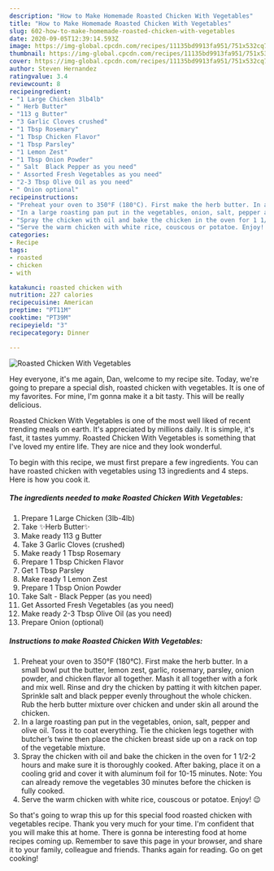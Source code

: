```yaml
---
description: "How to Make Homemade Roasted Chicken With Vegetables"
title: "How to Make Homemade Roasted Chicken With Vegetables"
slug: 602-how-to-make-homemade-roasted-chicken-with-vegetables
date: 2020-09-05T12:39:14.593Z
image: https://img-global.cpcdn.com/recipes/11135bd9913fa951/751x532cq70/roasted-chicken-with-vegetables-recipe-main-photo.jpg
thumbnail: https://img-global.cpcdn.com/recipes/11135bd9913fa951/751x532cq70/roasted-chicken-with-vegetables-recipe-main-photo.jpg
cover: https://img-global.cpcdn.com/recipes/11135bd9913fa951/751x532cq70/roasted-chicken-with-vegetables-recipe-main-photo.jpg
author: Steven Hernandez
ratingvalue: 3.4
reviewcount: 8
recipeingredient:
- "1 Large Chicken 3lb4lb"
- " Herb Butter"
- "113 g Butter"
- "3 Garlic Cloves crushed"
- "1 Tbsp Rosemary"
- "1 Tbsp Chicken Flavor"
- "1 Tbsp Parsley"
- "1 Lemon Zest"
- "1 Tbsp Onion Powder"
- " Salt  Black Pepper as you need"
- " Assorted Fresh Vegetables as you need"
- "2-3 Tbsp Olive Oil as you need"
- " Onion optional"
recipeinstructions:
- "Preheat your oven to 350°F (180°C). First make the herb butter. In a small bowl put the butter, lemon zest, garlic, rosemary, parsley, onion powder, and chicken flavor all together. Mash it all together with a fork and mix well. Rinse and dry the chicken by patting it with kitchen paper. Sprinkle salt and black pepper evenly throughout the whole chicken. Rub the herb butter mixture over chicken and under skin all around the chicken."
- "In a large roasting pan put in the vegetables, onion, salt, pepper and olive oil. Toss it to coat everything. Tie the chicken legs together with butcher’s twine then place the chicken breast side up on a rack on top of the vegetable mixture."
- "Spray the chicken with oil and bake the chicken in the oven for 1 1/2-2 hours and make sure it is thoroughly cooked. After baking, place it on a cooling grid and cover it with aluminum foil for 10-15 minutes. Note: You can already remove the vegetables 30 minutes before the chicken is fully cooked."
- "Serve the warm chicken with white rice, couscous or potatoe. Enjoy! 😉"
categories:
- Recipe
tags:
- roasted
- chicken
- with

katakunci: roasted chicken with 
nutrition: 227 calories
recipecuisine: American
preptime: "PT11M"
cooktime: "PT39M"
recipeyield: "3"
recipecategory: Dinner

---
```



![Roasted Chicken With Vegetables](https://img-global.cpcdn.com/recipes/11135bd9913fa951/751x532cq70/roasted-chicken-with-vegetables-recipe-main-photo.jpg)

Hey everyone, it's me again, Dan, welcome to my recipe site. Today, we're going to prepare a special dish, roasted chicken with vegetables. It is one of my favorites. For mine, I'm gonna make it a bit tasty. This will be really delicious.

Roasted Chicken With Vegetables is one of the most well liked of recent trending meals on earth. It's appreciated by millions daily. It is simple, it's fast, it tastes yummy. Roasted Chicken With Vegetables is something that I've loved my entire life. They are nice and they look wonderful.




To begin with this recipe, we must first prepare a few ingredients. You can have roasted chicken with vegetables using 13 ingredients and 4 steps. Here is how you cook it.

<!--inarticleads1-->

##### The ingredients needed to make Roasted Chicken With Vegetables:

1. Prepare 1 Large Chicken (3lb-4lb)
1. Take  ✨Herb Butter✨
1. Make ready 113 g Butter
1. Take 3 Garlic Cloves (crushed)
1. Make ready 1 Tbsp Rosemary
1. Prepare 1 Tbsp Chicken Flavor
1. Get 1 Tbsp Parsley
1. Make ready 1 Lemon Zest
1. Prepare 1 Tbsp Onion Powder
1. Take  Salt - Black Pepper (as you need)
1. Get  Assorted Fresh Vegetables (as you need)
1. Make ready 2-3 Tbsp Olive Oil (as you need)
1. Prepare  Onion (optional)




<!--inarticleads2-->

##### Instructions to make Roasted Chicken With Vegetables:

1. Preheat your oven to 350°F (180°C). First make the herb butter. In a small bowl put the butter, lemon zest, garlic, rosemary, parsley, onion powder, and chicken flavor all together. Mash it all together with a fork and mix well. Rinse and dry the chicken by patting it with kitchen paper. Sprinkle salt and black pepper evenly throughout the whole chicken. Rub the herb butter mixture over chicken and under skin all around the chicken.
1. In a large roasting pan put in the vegetables, onion, salt, pepper and olive oil. Toss it to coat everything. Tie the chicken legs together with butcher’s twine then place the chicken breast side up on a rack on top of the vegetable mixture.
1. Spray the chicken with oil and bake the chicken in the oven for 1 1/2-2 hours and make sure it is thoroughly cooked. After baking, place it on a cooling grid and cover it with aluminum foil for 10-15 minutes. Note: You can already remove the vegetables 30 minutes before the chicken is fully cooked.
1. Serve the warm chicken with white rice, couscous or potatoe. Enjoy! 😉




So that's going to wrap this up for this special food roasted chicken with vegetables recipe. Thank you very much for your time. I'm confident that you will make this at home. There is gonna be interesting food at home recipes coming up. Remember to save this page in your browser, and share it to your family, colleague and friends. Thanks again for reading. Go on get cooking!
